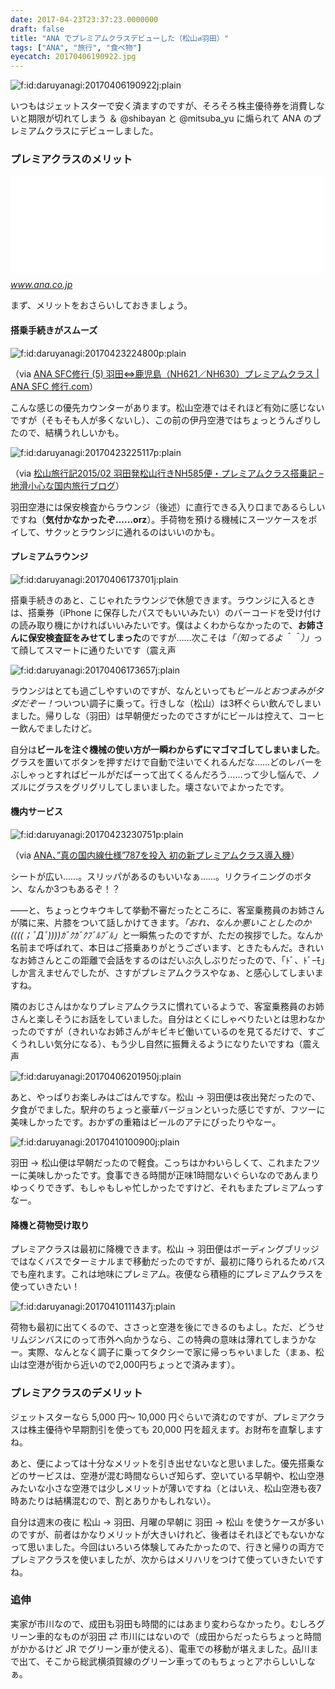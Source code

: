 ```yaml
---
date: 2017-04-23T23:37:23.0000000
draft: false
title: "ANA でプレミアムクラスデビューした（松山⇄羽田）"
tags: ["ANA", "旅行", "食べ物"]
eyecatch: 20170406190922.jpg
---
```

<p><span itemscope itemtype="http://schema.org/Photograph"><img src="20170406190922.jpg" alt="f:id:daruyanagi:20170406190922j:plain" title="f:id:daruyanagi:20170406190922j:plain" class="hatena-fotolife" itemprop="image"></span></p><p>いつもはジェットスターで安く済ますのですが、そろそろ株主優待券を消費しないと期限が切れてしまう ＆ @shibayan と @mitsuba_yu に煽られて ANA のプレミアムクラスにデビューしました。</p>

<div class="section">
<h3>プレミアクラスのメリット</h3>
<p><iframe src="//hatenablog-parts.com/embed?url=https%3A%2F%2Fwww.ana.co.jp%2Fserviceinfo%2Fdomestic%2Finflight%2Fguide%2Fpremiumclass%2F" title="プレミアムクラス｜Service &amp; Info[国内線]｜ANA" class="embed-card embed-webcard" scrolling="no" frameborder="0" style="display: block; width: 100%; height: 155px; max-width: 500px; margin: 10px 0px;"></iframe><cite class="hatena-citation"><a href="https://www.ana.co.jp/serviceinfo/domestic/inflight/guide/premiumclass/">www.ana.co.jp</a></cite></p><p>まず、メリットをおさらいしておきましょう。</p>

<div class="section">
<h4>搭乗手続きがスムーズ</h4>
<p><span itemscope itemtype="http://schema.org/Photograph"><img src="20170423224800.png" alt="f:id:daruyanagi:20170423224800p:plain" title="f:id:daruyanagi:20170423224800p:plain" class="hatena-fotolife" itemprop="image"></span></p><p>（via <a href="http://xn--sfc--886fp990a.com/%E7%BE%BD%E7%94%B0-%E9%B9%BF%E5%85%90%E5%B3%B6-nh621-630-%E3%83%97%E3%83%AC%E3%83%9F%E3%82%A2%E3%83%A0%E3%82%AF%E3%83%A9%E3%82%B9/">ANA SFC&#x4FEE;&#x884C; (5) &#x7FBD;&#x7530;&hArr;&#x9E7F;&#x5150;&#x5CF6;&#xFF08;NH621&#xFF0F;NH630&#xFF09;&#x30D7;&#x30EC;&#x30DF;&#x30A2;&#x30E0;&#x30AF;&#x30E9;&#x30B9; | ANA SFC &#x4FEE;&#x884C;.com</a>）</p><p>こんな感じの優先カウンターがあります。松山空港ではそれほど有効に感じないですが（そもそも人が多くないし）、この前の伊丹空港ではちょっとうんざりしたので、結構うれしいかも。</p><p><span itemscope itemtype="http://schema.org/Photograph"><img src="20170423225117.png" alt="f:id:daruyanagi:20170423225117p:plain" title="f:id:daruyanagi:20170423225117p:plain" class="hatena-fotolife" itemprop="image"></span></p><p>（via <a href="http://geiwai.net/domestic/201502-matsuyama-ana-nh585-premium-class/">&#x677E;&#x5C71;&#x65C5;&#x884C;&#x8A18;2015/02 &#x7FBD;&#x7530;&#x767A;&#x677E;&#x5C71;&#x884C;&#x304D;NH585&#x4FBF;&#x30FB;&#x30D7;&#x30EC;&#x30DF;&#x30A2;&#x30E0;&#x30AF;&#x30E9;&#x30B9;&#x642D;&#x4E57;&#x8A18; &ndash; &#x5730;&#x6ED1;&#x5C0F;&#x5FC3;&#x306A;&#x56FD;&#x5185;&#x65C5;&#x884C;&#x30D6;&#x30ED;&#x30B0;</a>）</p><p>羽田空港には保安検査からラウンジ（後述）に直行できる入り口まであるらしいですね（<b>気付かなかったぞ……orz</b>）。手荷物を預ける機械にスーツケースをポイして、サクッとラウンジに通れるのはいいのかも。</p>

</div>
<div class="section">
<h4>プレミアムラウンジ</h4>
<p><span itemscope itemtype="http://schema.org/Photograph"><img src="20170406173701.jpg" alt="f:id:daruyanagi:20170406173701j:plain" title="f:id:daruyanagi:20170406173701j:plain" class="hatena-fotolife" itemprop="image"></span></p><p>搭乗手続きのあと、こじゃれたラウンジで休憩できます。ラウンジに入るときは、搭乗券（iPhone に保存したパスでもいいみたい）のバーコードを受け付けの読み取り機にかければいいみたいです。僕はよくわからなかったので、<b>お姉さんに保安検査証をみせてしまった</b>のですが……次こそは<i>「（知ってるよ＾＾）」</i>って顔してスマートに通りたいです（震え声</p><p><span itemscope itemtype="http://schema.org/Photograph"><img src="20170406173657.jpg" alt="f:id:daruyanagi:20170406173657j:plain" title="f:id:daruyanagi:20170406173657j:plain" class="hatena-fotolife" itemprop="image"></span></p><p>ラウンジはとても過ごしやすいのですが、なんといっても<i>ビールとおつまみがタダだぞー！</i>ついつい調子に乗って。行きしな（松山）は3杯ぐらい飲んでしまいました。帰りしな（羽田）は早朝便だったのでさすがにビールは控えて、コーヒー飲んでましたけど。</p><p>自分は<b>ビールを注ぐ機械の使い方が一瞬わからずにマゴマゴしてしまいました</b>。グラスを置いてボタンを押すだけで自動で注いでくれるんだな……どのレバーをぶしゃっとすればビールがだばーって出てくるんだろう……って少し悩んで、ノズルにグラスをグリグリしてしまいました。壊さないでよかったです。</p>

</div>
<div class="section">
<h4>機内サービス</h4>
<p><span itemscope itemtype="http://schema.org/Photograph"><img src="20170423230751.png" alt="f:id:daruyanagi:20170423230751p:plain" title="f:id:daruyanagi:20170423230751p:plain" class="hatena-fotolife" itemprop="image"></span></p><p>（via <a href="http://www.aviationwire.jp/archives/21267">ANA&#x3001;&rdquo;&#x771F;&#x306E;&#x56FD;&#x5185;&#x7DDA;&#x4ED5;&#x69D8;&rdquo;787&#x3092;&#x6295;&#x5165; &#x521D;&#x306E;&#x65B0;&#x30D7;&#x30EC;&#x30DF;&#x30A2;&#x30E0;&#x30AF;&#x30E9;&#x30B9;&#x5C0E;&#x5165;&#x6A5F;</a>）</p><p>シートが広い……。スリッパがあるのもいいなぁ……。リクライニングのボタン、なんか3つもあるぞ！？</p><p>――と、ちょっとウキウキして挙動不審だったところに、客室乗務員のお姉さんが隣に来、片膝をついて話しかけてきます。<i>「おれ、なんか悪いことしたのか((((；ﾟДﾟ))))ｶﾞｸｶﾞｸﾌﾞﾙﾌﾞﾙ」</i>と一瞬焦ったのですが、ただの挨拶でした。なんか名前まで呼ばれて、本日はご搭乗ありがとうございます、ときたもんだ。きれいなお姉さんとこの距離で会話をするのはだいぶ久しぶりだったので、「ﾄﾞ、ﾄﾞｰﾓ」しか言えませんでしたが、さすがプレミアムクラスやなぁ、と感心してしまいますね。</p><p>隣のおじさんはかなりプレミアムクラスに慣れているようで、客室乗務員のお姉さんと楽しそうにお話をしていました。自分はとくにしゃべりたいとは思わなかったのですが（きれいなお姉さんがキビキビ働いているのを見てるだけで、すごくうれしい気分になる）、もう少し自然に振舞えるようになりたいですね（震え声</p><p><span itemscope itemtype="http://schema.org/Photograph"><img src="20170406201950.jpg" alt="f:id:daruyanagi:20170406201950j:plain" title="f:id:daruyanagi:20170406201950j:plain" class="hatena-fotolife" itemprop="image"></span></p><p>あと、やっぱりお楽しみはごはんですな。松山 → 羽田便は夜出発だったので、夕食がでました。駅弁のちょっと豪華バージョンといった感じですが、フツーに美味しかったです。おかずの重箱はビールのアテにぴったりやなー。</p><p><span itemscope itemtype="http://schema.org/Photograph"><img src="20170410100900.jpg" alt="f:id:daruyanagi:20170410100900j:plain" title="f:id:daruyanagi:20170410100900j:plain" class="hatena-fotolife" itemprop="image"></span></p><p>羽田 → 松山便は早朝だったので軽食。こっちはかわいらしくて、これまたフツーに美味しかったです。食事できる時間が正味1時間ないぐらいなのであんまりゆっくりできず、もしゃもしゃ忙しかったですけど、それもまたプレミアムっすなー。</p>

</div>
<div class="section">
<h4>降機と荷物受け取り</h4>
<p>プレミアクラスは最初に降機できます。松山 → 羽田便はボーディングブリッジではなくバスでターミナルまで移動だったのですが、最初に降りられるためバスでも座れます。これは地味にプレミアム。夜便なら積極的にプレミアムクラスを使っていきたい！</p><p><span itemscope itemtype="http://schema.org/Photograph"><img src="20170410111437.jpg" alt="f:id:daruyanagi:20170410111437j:plain" title="f:id:daruyanagi:20170410111437j:plain" class="hatena-fotolife" itemprop="image"></span></p><p>荷物も最初に出てくるので、ささっと空港を後にできるのもよし。ただ、どうせリムジンバスにのって市外へ向かうなら、この特典の意味は薄れてしまうかなー。実際、なんとなく調子に乗ってタクシーで家に帰っちゃいました（まぁ、松山は空港が街から近いので2,000円ちょっとで済みます）。</p>

</div>
</div>
<div class="section">
<h3>プレミアクラスのデメリット</h3>
<p>ジェットスターなら 5,000 円～ 10,000 円ぐらいで済むのですが、プレミアクラスは株主優待や早期割引を使っても 20,000 円を超えます。お財布を直撃しますね。</p><p>あと、便によっては十分なメリットを引き出せないなと思いました。優先搭乗などのサービスは、空港が混む時間ならいざ知らず、空いている早朝や、松山空港みたいな小さな空港では少しメリットが薄いですね（とはいえ、松山空港も夜7時あたりは結構混むので、割とありかもしれない）。</p><p>自分は週末の夜に 松山 → 羽田、月曜の早朝に 羽田 → 松山 を使うケースが多いのですが、前者はかなりメリットが大きいけれど、後者はそれほどでもないかなって思いました。今回はいろいろ体験してみたかったので、行きと帰りの両方でプレミアクラスを使いましたが、次からはメリハリをつけて使っていきたいですね。</p>

</div>
<div class="section">
<h3>追伸</h3>
<p>実家が市川なので、成田も羽田も時間的にはあまり変わらなかったり。むしろグリーン車的なものが羽田 ⇄ 市川にはないので（成田からだったらちょっと時間がかかるけど JR でグリーン車が使える）、電車での移動が堪えました。品川まで出て、そこから総武横須賀線のグリーン車ってのもちょっとアホらしいしなぁ。</p>

</div>